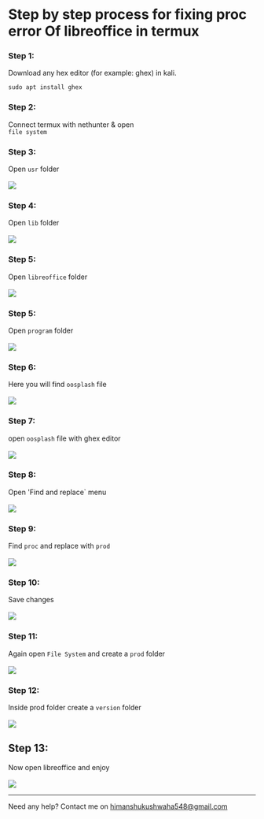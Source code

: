 # Step by step process for fixing proc error Of libreoffice in termux

### Step 1:
Download any hex editor (for example: ghex) in kali.
```termux
sudo apt install ghex
```
### Step 2:
Connect termux with nethunter & open<br> `file system`

### Step 3: 
Open `usr` folder
<br><br>
![](1.png)

### Step 4: 
Open `lib` folder
<br><br>
![](2.png)

### Step 5: 
Open `libreoffice` folder
<br><br>
![](3.png)

### Step 5: 
Open `program` folder
<br><br>
![](4.png)

### Step 6: 
Here you will find `oosplash` file
<br><br>
![](5.png)

### Step 7:
open `oosplash` file with ghex editor
<br><br>
![](6.png)

### Step 8: 
Open 'Find and replace` menu
<br><br>
![](7.png)

### Step 9: 
Find `proc` and replace with `prod`
<br><br>
![](8.png)

### Step 10:
Save changes
<br><br>
![](9.png)

### Step 11: 
Again open `File System` and create a `prod` folder
<br><br>
![](10.png)

### Step 12: 
Inside prod folder create a `version` folder
<br><br>
![](11.png)

## Step 13: 
Now open libreoffice and enjoy
<br><br>
![](12.png)

<hr>

Need any help?
Contact me on <a href="mailto:himanshukushwaha548@gmail.com">himanshukushwaha548@gmail.com</a>



